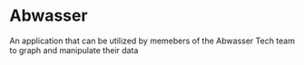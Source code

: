 # Abwasser
An application that can be utilized by memebers of the Abwasser Tech team to graph and manipulate their data

